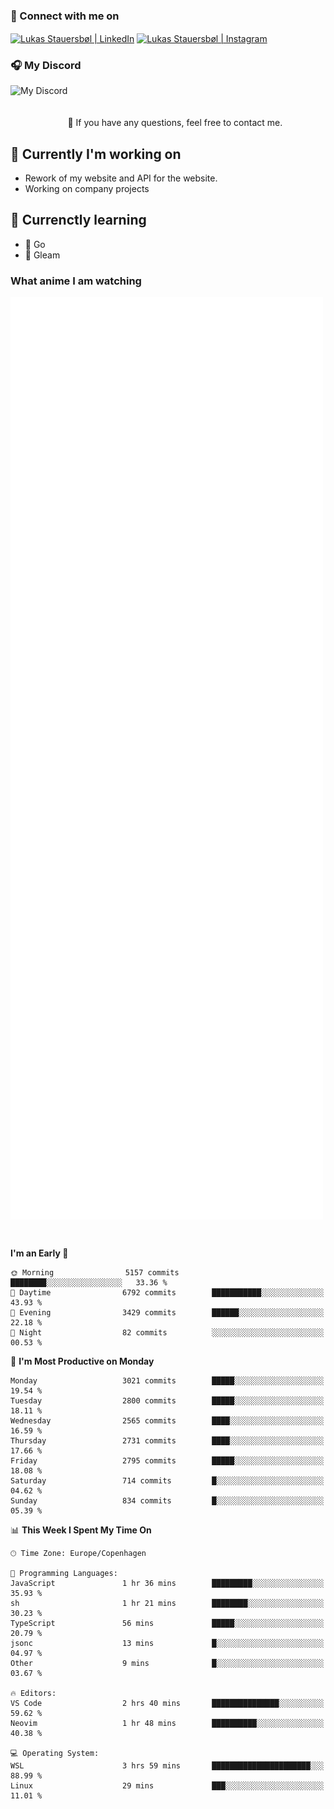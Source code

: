 ### 🔗 Connect with me on
<a href="https://www.instagram.com/lukas_stauersbol" target="_blank"><img align="center" src="https://raw.githubusercontent.com/stauersbol/stauersbol/main/images/instagram.svg" alt="Lukas Stauersbøl | LinkedIn" width="30px"/></a>
<a href="https://www.linkedin.com/in/lukas-stauersbol/" target="_blank"><img align="center" src="https://raw.githubusercontent.com/stauersbol/stauersbol/main/images/linkedin.svg" alt="Lukas Stauersbøl | Instagram" width="30px"/></a>

<p align="center">
 <h3>🎧 My Discord</h3>
 <img align="left" height="55px" src="https://discord.c99.nl/widget/theme-2/147806323323568128.png" alt="My Discord" />
</p>

<br/>
<br/>
<br/>
💬 If you have any questions, feel free to contact me.

## 🔭 Currently I'm working on
- Rework of my website and API for the website.
- Working on company projects
 
## 🌱 Currenctly learning
- 💙 Go
- 💜 Gleam

### What anime I am watching
<a href="https://anilist.co/user/slashiy/" align="center"><img align="center" width="500px" src="metrics.plugin.personal.anilist.svg" /></a>

<br/>

<!--START_SECTION:waka-->
**I'm an Early 🐤** 

```text
🌞 Morning                5157 commits        ████████░░░░░░░░░░░░░░░░░   33.36 % 
🌆 Daytime                6792 commits        ███████████░░░░░░░░░░░░░░   43.93 % 
🌃 Evening                3429 commits        ██████░░░░░░░░░░░░░░░░░░░   22.18 % 
🌙 Night                  82 commits          ░░░░░░░░░░░░░░░░░░░░░░░░░   00.53 % 
```
📅 **I'm Most Productive on Monday** 

```text
Monday                   3021 commits        █████░░░░░░░░░░░░░░░░░░░░   19.54 % 
Tuesday                  2800 commits        █████░░░░░░░░░░░░░░░░░░░░   18.11 % 
Wednesday                2565 commits        ████░░░░░░░░░░░░░░░░░░░░░   16.59 % 
Thursday                 2731 commits        ████░░░░░░░░░░░░░░░░░░░░░   17.66 % 
Friday                   2795 commits        █████░░░░░░░░░░░░░░░░░░░░   18.08 % 
Saturday                 714 commits         █░░░░░░░░░░░░░░░░░░░░░░░░   04.62 % 
Sunday                   834 commits         █░░░░░░░░░░░░░░░░░░░░░░░░   05.39 % 
```


📊 **This Week I Spent My Time On** 

```text
🕑︎ Time Zone: Europe/Copenhagen

💬 Programming Languages: 
JavaScript               1 hr 36 mins        █████████░░░░░░░░░░░░░░░░   35.93 % 
sh                       1 hr 21 mins        ████████░░░░░░░░░░░░░░░░░   30.23 % 
TypeScript               56 mins             █████░░░░░░░░░░░░░░░░░░░░   20.79 % 
jsonc                    13 mins             █░░░░░░░░░░░░░░░░░░░░░░░░   04.97 % 
Other                    9 mins              █░░░░░░░░░░░░░░░░░░░░░░░░   03.67 % 

🔥 Editors: 
VS Code                  2 hrs 40 mins       ███████████████░░░░░░░░░░   59.62 % 
Neovim                   1 hr 48 mins        ██████████░░░░░░░░░░░░░░░   40.38 % 

💻 Operating System: 
WSL                      3 hrs 59 mins       ██████████████████████░░░   88.99 % 
Linux                    29 mins             ███░░░░░░░░░░░░░░░░░░░░░░   11.01 % 
```


<!--END_SECTION:waka-->
